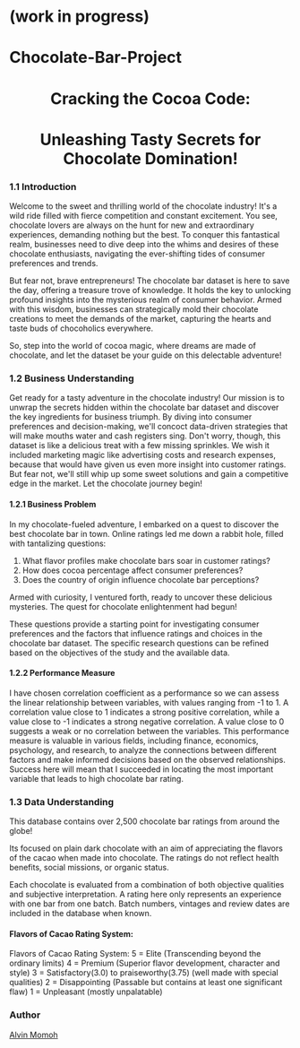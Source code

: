 # (work in progress)
# Chocolate-Bar-Project

# <center>Cracking the Cocoa Code:</center> 
# <center>Unleashing Tasty Secrets for Chocolate Domination!</center>

### 1.1 Introduction

Welcome to the sweet and thrilling world of the chocolate industry! It's a wild ride filled with fierce competition and constant excitement. You see, chocolate lovers are always on the hunt for new and extraordinary experiences, demanding nothing but the best. To conquer this fantastical realm, businesses need to dive deep into the whims and desires of these chocolate enthusiasts, navigating the ever-shifting tides of consumer preferences and trends.

But fear not, brave entrepreneurs! The chocolate bar dataset is here to save the day, offering a treasure trove of knowledge. It holds the key to unlocking profound insights into the mysterious realm of consumer behavior. Armed with this wisdom, businesses can strategically mold their chocolate creations to meet the demands of the market, capturing the hearts and taste buds of chocoholics everywhere.

So, step into the world of cocoa magic, where dreams are made of chocolate, and let the dataset be your guide on this delectable adventure!

### 1.2 Business Understanding

Get ready for a tasty adventure in the chocolate industry! Our mission is to unwrap the secrets hidden within the chocolate bar dataset and discover the key ingredients for business triumph. By diving into consumer preferences and decision-making, we'll concoct data-driven strategies that will make mouths water and cash registers sing. Don't worry, though, this dataset is like a delicious treat with a few missing sprinkles. We wish it included marketing magic like advertising costs and research expenses, because that would have given us even more insight into customer ratings. But fear not, we'll still whip up some sweet solutions and gain a competitive edge in the market. Let the chocolate journey begin!

#### 1.2.1 Business Problem

In my chocolate-fueled adventure, I embarked on a quest to discover the best chocolate bar in town. Online ratings led me down a rabbit hole, filled with tantalizing questions:

1. What flavor profiles make chocolate bars soar in customer ratings?
2. How does cocoa percentage affect consumer preferences?
3. Does the country of origin influence chocolate bar perceptions?

Armed with curiosity, I ventured forth, ready to uncover these delicious mysteries. The quest for chocolate enlightenment had begun!

These questions provide a starting point for investigating consumer preferences and the factors that influence ratings and choices in the chocolate bar dataset. The specific research questions can be refined based on the objectives of the study and the available data.

#### 1.2.2 Performance Measure

I have chosen correlation coefficient as a performance so we can assess the linear relationship between variables, with values ranging from -1 to 1. A correlation value close to 1 indicates a strong positive correlation, while a value close to -1 indicates a strong negative correlation. A value close to 0 suggests a weak or no correlation between the variables. This performance measure is valuable in various fields, including finance, economics, psychology, and research, to analyze the connections between different factors and make informed decisions based on the observed relationships. 
Success here will mean that I succeeded in locating the most important variable that leads to high chocolate bar rating.

### 1.3 Data Understanding

This database contains over 2,500 chocolate bar ratings from around the globe!

Its focused on plain dark chocolate with an aim of appreciating the flavors of the cacao when made into chocolate. The ratings do not reflect health benefits, social missions, or organic status.

Each chocolate is evaluated from a combination of both objective qualities and subjective interpretation. A rating here only represents an experience with one bar from one batch. Batch numbers, vintages and review dates are included in the database when known.

#### Flavors of Cacao Rating System:

Flavors of Cacao Rating System:
5 = Elite (Transcending beyond the ordinary limits)
4 = Premium (Superior flavor development, character and style)
3 = Satisfactory(3.0) to praiseworthy(3.75) (well made with special qualities)
2 = Disappointing (Passable but contains at least one significant flaw)
1 = Unpleasant (mostly unpalatable)

### Author
[Alvin Momoh](https://github.com/DaitaMonk/Chocolate-Bar-Project)
